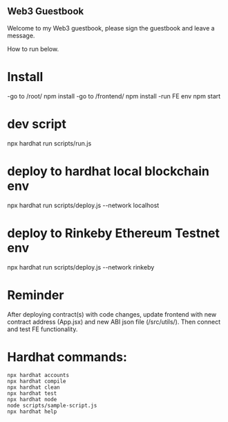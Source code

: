 ## Web3 Guestbook

Welcome to my Web3 guestbook, please sign the guestbook and leave a message.

How to run below.

# Install
-go to /root/
npm install
-go to /frontend/
npm install
-run FE env
npm start

# dev script
npx hardhat run scripts/run.js
# deploy to hardhat local blockchain env
npx hardhat run scripts/deploy.js --network localhost
# deploy to Rinkeby Ethereum Testnet env
npx hardhat run scripts/deploy.js --network rinkeby

# Reminder
After deploying contract(s) with code changes, update frontend with new contract address (App.jsx) and new ABI json file (/src/utils/).
Then connect and test FE functionality.

# Hardhat commands:

```shell
npx hardhat accounts
npx hardhat compile
npx hardhat clean
npx hardhat test
npx hardhat node
node scripts/sample-script.js
npx hardhat help
```